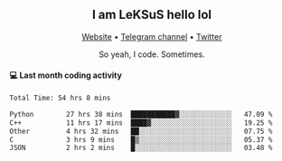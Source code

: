 <h2 align="center">I am LeKSuS hello lol</h2>
<div align="center">
  <a href="https://leksus.net">Website</a> •
  <a href="https://t.me/leksus_was_here">Telegram channel</a> •
  <a href="https://twitter.com/___LeKSuS___">Twitter</a>
</div>
<p align="center">So yeah, I code. Sometimes.</p>

#### :computer: Last month coding activity
<!--START_SECTION:waka-->

```txt
Total Time: 54 hrs 8 mins

Python        27 hrs 38 mins  ███████████▓░░░░░░░░░░░░░   47.09 %
C++           11 hrs 17 mins  ████▓░░░░░░░░░░░░░░░░░░░░   19.25 %
Other         4 hrs 32 mins   ██░░░░░░░░░░░░░░░░░░░░░░░   07.75 %
C             3 hrs 9 mins    █▒░░░░░░░░░░░░░░░░░░░░░░░   05.37 %
JSON          2 hrs 2 mins    █░░░░░░░░░░░░░░░░░░░░░░░░   03.48 %
```

<!--END_SECTION:waka-->

<!-- flag{4_l0t_0f_1nter35t1ng_th1ng5_4r3_1n_publ1c_d0m41n} -->
